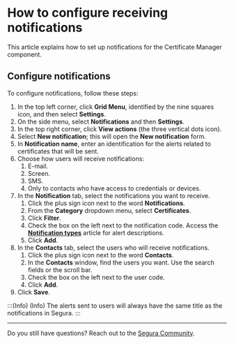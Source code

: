 # How to configure receiving notifications

This article explains how to set up notifications for the Certificate Manager component.

## Configure notifications
To configure notifications, follow these steps:

1. In the top left corner, click **Grid Menu**, identified by the nine squares icon, and then select **Settings**.
2. On the side menu, select **Notifications** and then **Settings**.
3. In the top right corner, click **View actions** (the three vertical dots icon).
4. Select **New notification**; this will open the **New notification** form.
5. In **Notification name**, enter an identification for the alerts related to certificates that will be sent.
6. Choose how users will receive notifications:
    1. E-mail.
    2. Screen.
    3. SMS.
    4. Only to contacts who have access to credentials or devices.
7. In the **Notification** tab, select the notifications you want to receive.
    1. Click the plus sign icon next to the word **Notifications**.
    2. From the **Category** dropdown menu, select **Certificates**.
    3. Click **Filter**.
    4. Check the box on the left next to the notification code. Access  the [**Notification types**](/v4/docs/certificate-manager-notification-types) article for alert descriptions.
    5. Click **Add**.
8. In the **Contacts** tab, select the users who will receive notifications.
    1. Click the plus sign icon next to the word **Contacts**.
    2. In the **Contacts** window, find the users you want. Use the search fields or the scroll bar.
    3. Check the box on the left next to the user code.
    4. Click **Add**.
9. Click **Save**.

:::(Info) (Info)
The alerts sent to users will always have the same title as the notifications in Segura.
:::
***
Do you still have questions? Reach out to the [Segura Community](https://community.Segura.io/).